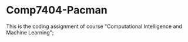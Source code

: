 # Comp7404-Pacman
This is the coding assignment of course "Computational Intelligence and Machine Learning";
